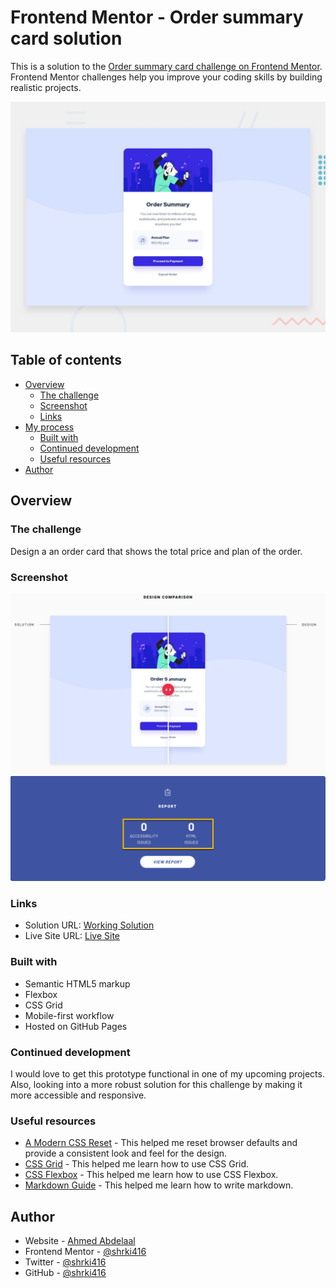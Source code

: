 # Frontend Mentor - Order summary card solution

This is a solution to the [Order summary card challenge on Frontend Mentor](https://www.frontendmentor.io/challenges/order-summary-component-QlPmajDUj). Frontend Mentor challenges help you improve your coding skills by building realistic projects.

![Design preview for the Order summary card coding challenge](./design/desktop-preview.jpg)

## Table of contents

- [Overview](#overview)
  - [The challenge](#the-challenge)
  - [Screenshot](#screenshot)
  - [Links](#links)
- [My process](#my-process)
  - [Built with](#built-with)
  - [Continued development](#continued-development)
  - [Useful resources](#useful-resources)
- [Author](#author)

## Overview

### The challenge

Design a an order card that shows the total price and plan of the order.

### Screenshot

![Design comparison for the Order summary card coding challenge](./images/design-comparison.png)
![Accessibility Report for the Order summary Card coding challenge](./images/accessibility-report.png)

### Links

- Solution URL: [Working Solution](https://shrki416.github.io/order-summay-component/)
- Live Site URL: [Live Site](https://shrki416.github.io/order-summay-component/)

### Built with

- Semantic HTML5 markup
- Flexbox
- CSS Grid
- Mobile-first workflow
- Hosted on GitHub Pages

### Continued development

I would love to get this prototype functional in one of my upcoming projects. Also, looking into a more robust solution for this challenge by making it more accessible and responsive.

### Useful resources

- [A Modern CSS Reset](https://piccalil.li/blog/a-modern-css-reset/) - This helped me reset browser defaults and provide a consistent look and feel for the design.
- [CSS Grid](https://css-tricks.com/snippets/css/complete-guide-grid/) - This helped me learn how to use CSS Grid.
- [CSS Flexbox](https://css-tricks.com/snippets/css/a-guide-to-flexbox/) - This helped me learn how to use CSS Flexbox.
- [Markdown Guide](https://www.markdownguide.org/) - This helped me learn how to write markdown.

## Author

- Website - [Ahmed Abdelaal](https://www.aa-dev.io)
- Frontend Mentor - [@shrki416](https://www.frontendmentor.io/profile/shrki416)
- Twitter - [@shrki416](https://www.twitter.com/shrki416)
- GitHub - [@shrki416](https://www.github.com/shrki416)
